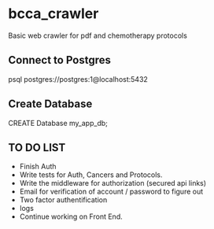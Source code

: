 # bcca_crawler
Basic web crawler for pdf and chemotherapy protocols

## Connect to Postgres
psql postgres://postgres:1@localhost:5432

## Create Database
CREATE Database my_app_db;

## TO DO LIST
- Finish Auth
- Write tests for Auth, Cancers and Protocols.
- Write the middleware for authorization (secured api links)
- Email for verification of account / password to figure out
- Two factor authentification
- logs
- Continue working on Front End.